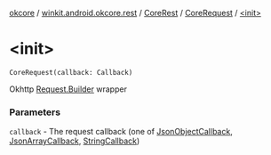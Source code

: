 [okcore](../../../index.md) / [winkit.android.okcore.rest](../../index.md) / [CoreRest](../index.md) / [CoreRequest](index.md) / [&lt;init&gt;](./-init-.md)

# &lt;init&gt;

`CoreRequest(callback: Callback)`

Okhttp [Request.Builder](#) wrapper

### Parameters

`callback` - The request callback (one of [JsonObjectCallback](../../-json-object-callback/index.md), [JsonArrayCallback](../../-json-array-callback/index.md), [StringCallback](../../-string-callback/index.md))